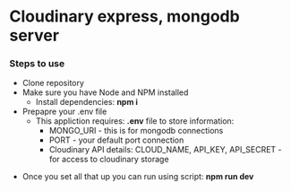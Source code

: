 # Cloudinary express, mongodb server

### Steps to use

- Clone repository
- Make sure you have Node and NPM installed
  - Install dependencies: **npm i**
- Prepapre your .env file
  - This appliction requires: **.env** file to store information:
    - MONGO_URI - this is for mongodb connections
    - PORT - your default port connection
    - Cloudinary API details: CLOUD_NAME, API_KEY, API_SECRET - for access to cloudinary storage

* Once you set all that up you can run using script: **npm run dev**
